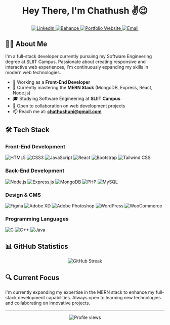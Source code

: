 <h1 align="center">
  Hey There, I'm Chathush ✌️😉
</h1>

<div align="center">
  <a href="https://www.linkedin.com/in/chathush-vishmika">
    <img src="https://img.shields.io/badge/LinkedIn-0077B5?style=for-the-badge&logo=linkedin&logoColor=white" alt="LinkedIn"/>
  </a>
  <a href="https://www.behance.net/chathusvishmik">
    <img src="https://img.shields.io/badge/Behance-1769ff?style=for-the-badge&logo=behance&logoColor=white" alt="Behance"/>
  </a>
 <a href="https://portfolio-chathush.vercel.app/" target="_blank">
  <img src="https://img.shields.io/badge/Portfolio-121212?style=for-the-badge&logo=google-chrome&logoColor=white" alt="Portfolio Website"/>
</a>
  <a href="mailto:chathushuni@gmail.com">
    <img src="https://img.shields.io/badge/Email-D14836?style=for-the-badge&logo=gmail&logoColor=white" alt="Email"/>
  </a>
</div>

## 👨‍💻 About Me

I'm a full-stack developer currently pursuing my Software Engineering degree at SLIIT Campus. Passionate about creating responsive and interactive web experiences, I'm continuously expanding my skills in modern web technologies.

- 🔭 Working as a **Front-End Developer**
- 🌱 Currently mastering the **MERN Stack** (MongoDB, Express, React, Node.js)
- 🎓 Studying Software Engineering at **SLIIT Campus**
- 💼 Open to collaboration on web development projects
- 📫 Reach me at: **chathushuni@gmail.com**

## 🛠️ Tech Stack

### Front-End Development
<p align="left">
  <img src="https://img.shields.io/badge/HTML5-E34F26?style=for-the-badge&logo=html5&logoColor=white" alt="HTML5"/>
  <img src="https://img.shields.io/badge/CSS3-1572B6?style=for-the-badge&logo=css3&logoColor=white" alt="CSS3"/>
  <img src="https://img.shields.io/badge/JavaScript-F7DF1E?style=for-the-badge&logo=javascript&logoColor=black" alt="JavaScript"/>
  <img src="https://img.shields.io/badge/React-61DAFB?style=for-the-badge&logo=react&logoColor=black" alt="React"/>
  <img src="https://img.shields.io/badge/Bootstrap-7952B3?style=for-the-badge&logo=bootstrap&logoColor=white" alt="Bootstrap"/>
  <img src="https://img.shields.io/badge/Tailwind_CSS-06B6D4?style=for-the-badge&logo=tailwind-css&logoColor=white" alt="Tailwind CSS"/>
</p>

### Back-End Development
<p align="left">
  <img src="https://img.shields.io/badge/Node.js-339933?style=for-the-badge&logo=nodedotjs&logoColor=white" alt="Node.js"/>
  <img src="https://img.shields.io/badge/Express.js-000000?style=for-the-badge&logo=express&logoColor=white" alt="Express.js"/>
  <img src="https://img.shields.io/badge/MongoDB-47A248?style=for-the-badge&logo=mongodb&logoColor=white" alt="MongoDB"/>
  <img src="https://img.shields.io/badge/PHP-777BB4?style=for-the-badge&logo=php&logoColor=white" alt="PHP"/>
  <img src="https://img.shields.io/badge/MySQL-4479A1?style=for-the-badge&logo=mysql&logoColor=white" alt="MySQL"/>
</p>


### Design & CMS
<p align="left">
  <img src="https://img.shields.io/badge/Figma-F24E1E?style=for-the-badge&logo=figma&logoColor=white" alt="Figma"/>
  <img src="https://img.shields.io/badge/Adobe_XD-FF61F6?style=for-the-badge&logo=adobe-xd&logoColor=white" alt="Adobe XD"/>
  <img src="https://img.shields.io/badge/Adobe_Photoshop-31A8FF?style=for-the-badge&logo=adobe-photoshop&logoColor=white" alt="Adobe Photoshop"/>
  <img src="https://img.shields.io/badge/WordPress-21759B?style=for-the-badge&logo=wordpress&logoColor=white" alt="WordPress"/>
  <img src="https://img.shields.io/badge/WooCommerce-96588A?style=for-the-badge&logo=woocommerce&logoColor=white" alt="WooCommerce"/>
</p>

### Programming Languages
<p align="left">
  <img src="https://img.shields.io/badge/C-A8B9CC?style=for-the-badge&logo=c&logoColor=black" alt="C"/>
  <img src="https://img.shields.io/badge/C++-00599C?style=for-the-badge&logo=c%2B%2B&logoColor=white" alt="C++"/>
  <img src="https://img.shields.io/badge/Java-007396?style=for-the-badge&logo=java&logoColor=white" alt="Java"/>
</p>


## 📊 GitHub Statistics


<div align="center">
  <img src="https://github-readme-streak-stats.herokuapp.com/?user=chathush-vish&theme=react&hide_border=true" alt="GitHub Streak" />
</div>

## 🔍 Current Focus

I'm currently expanding my expertise in the MERN stack to enhance my full-stack development capabilities. Always open to learning new technologies and collaborating on innovative projects.

---

<p align="center">
  <img src="https://komarev.com/ghpvc/?username=chathush-vish&label=Profile%20views&color=0e75b6&style=flat" alt="Profile views" />
</p>
